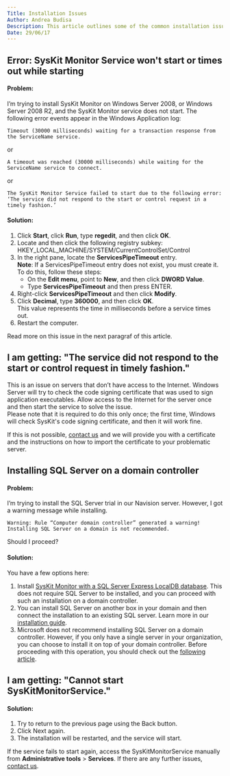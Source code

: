 ```yaml
---
Title: Installation Issues
Author: Andrea Budisa
Description: This article outlines some of the common installation issues.
Date: 29/06/17
---
```

## Error: SysKit Monitor Service won't start or times out while starting
#### Problem:
I’m trying to install SysKit Monitor on Windows Server 2008, or Windows Server 2008 R2, and the SysKit Monitor service does not start. The following error events appear in the Windows Application log:

    Timeout (30000 milliseconds) waiting for a transaction response from the ServiceName service.

or

    A timeout was reached (30000 milliseconds) while waiting for the ServiceName service to connect.

or

    The SysKit Monitor Service failed to start due to the following error:  
    ‘The service did not respond to the start or control request in a timely fashion.’

#### Solution:
1. Click __Start__, click __Run__, type __regedit__, and then click __OK__.
2. Locate and then click the following registry subkey: HKEY_LOCAL_MACHINE/SYSTEM/CurrentControlSet/Control
3. In the right pane, locate the __ServicesPipeTimeout__ entry.  
__Note__: If a ServicesPipeTimeout entry does not exist, you must create it. To do this, follow these steps:
   * On the __Edit menu__, point to __New__, and then click __DWORD Value__.
   * Type __ServicesPipeTimeout__ and then press ENTER.
4. Right-click __ServicesPipeTimeout__ and then click __Modify__.
5. Click __Decimal__, type __360000__, and then click __OK__.  
This value represents the time in milliseconds before a service times out.
6. Restart the computer.

Read more on this issue in the next paragraf of this article.

## I am getting: "The service did not respond to the start or control request in timely fashion."

This is an issue on servers that don’t have access to the Internet. Windows Server will try to check the code signing certificate that was used to sign application executables. Allow access to the Internet for the server once and then start the service to solve the issue.  
Please note that it is required to do this only once; the first time, Windows will check SysKit's code signing certificate, and then it will work fine.

If this is not possible, [contact us](https://www.syskit.com/support/contact-us/) and we will provide you with a certificate and the instructions on how to import the certificate to your problematic server.

## Installing SQL Server on a domain controller
#### Problem:
I’m trying to install the SQL Server trial in our Navision server. However, I got a warning message while installing.

    Warning: Rule “Computer domain controller” generated a warning! Installing SQL Server on a domain is not recommended.
Should I proceed?

#### Solution:
You have a few options here:

1. Install [SysKit Monitor with a SQL Server Express LocalDB database](#internal/installation-configuration/install-wizard/install-monitor). This does not require SQL Server to be installed, and you can proceed with such an installation on a domain controller.
1. You can install SQL Server on another box in your domain and then connect the installation to an existing SQL server. Learn more in our [installation guide](#internal/installation-configuration/install-wizard/install-monitor).
3. Microsoft does not recommend installing SQL Server on a domain controller. However, if you only have a single server in your organization, you can choose to install it on top of your domain controller. Before proceeding with this operation, you should check out the [following article](https://docs.microsoft.com/en-us/sql/sql-server/install/hardware-and-software-requirements-for-installing-sql-server#DC_support).

## I am getting: "Cannot start SysKitMonitorService."
#### Solution:
1. Try to return to the previous page using the Back button.
1. Click Next again.
1. The installation will be restarted, and the service will start.

If the service fails to start again, access the SysKitMonitorService manually from __Administrative tools__ > __Services__. If there are any further issues, [contact us](https://www.syskit.com/support/contact-us/).